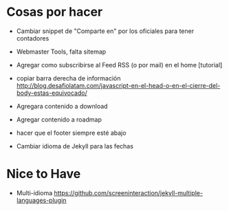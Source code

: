 # Cosas por hacer

* Cambiar snippet de "Comparte en" por los oficiales para tener contadores
* Webmaster Tools, falta sitemap


* Agregar como subscribirse al Feed RSS (o por mail) en el home [tutorial]
* copiar barra derecha de información http://blog.desafiolatam.com/javascript-en-el-head-o-en-el-cierre-del-body-estas-equivocado/
* Agregara contenido a download
* Agregar contenido a roadmap
* hacer que el footer siempre esté abajo
* Cambiar idioma de Jekyll para las fechas
# Nice to Have

* Multi-idioma https://github.com/screeninteraction/jekyll-multiple-languages-plugin
